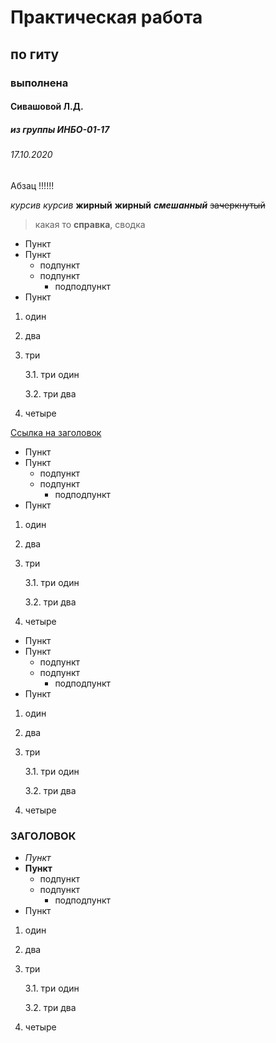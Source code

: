 # Практическая работа 
## по гиту
### выполнена
#### Сивашовой Л.Д.
##### из группы ИНБО-01-17
###### 17.10.2020
Абзац !!!!!!

*курсив* _курсив_
**жирный** __жирный__
**_смешанный_**
~~зачеркнутый~~

> какая то **справка**, сводка

* Пункт
* Пункт
  * подпункт
  * подпункт
    * подподпункт
* Пункт


1. один
2. два
3. три

    3.1. три один

    3.2. три два
4. четыре

[Ссылка на заголовок](#заголовок)


* Пункт
* Пункт
  * подпункт
  * подпункт
    * подподпункт
* Пункт


1. один
2. два
3. три

    3.1. три один

    3.2. три два
4. четыре



* Пункт
* Пункт
  * подпункт
  * подпункт
    * подподпункт
* Пункт


1. один
2. два
3. три

    3.1. три один

    3.2. три два
4. четыре

### ЗАГОЛОВОК


* *Пункт*
* **Пункт**
  * подпункт
  * подпункт
    * подподпункт
* Пункт


1. один
2. два
3. три

    3.1. три один

    3.2. три два
4. четыре
